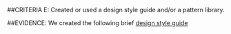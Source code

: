##CRITERIA E:
Created or used a design style guide and/or a pattern library.

##EVIDENCE:
We created the following brief [design style guide](https://github.com/NishConsulting/ADS-I-BPA-Design-Prototype/blob/master/Style%20Guide/Criteria_E_StyleGuide_Nish.jpg)
